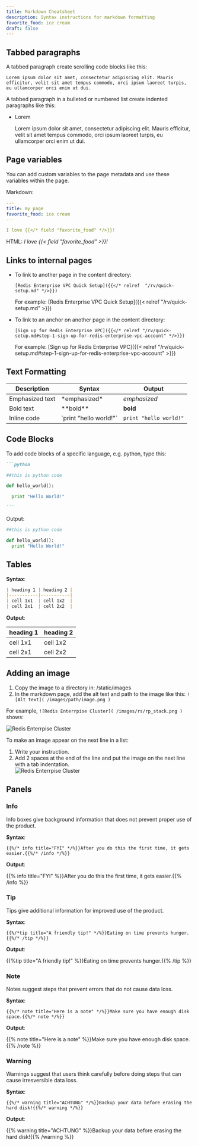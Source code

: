 ```yaml
---
title: Markdown Cheatsheet
description: Syntax instructions for markdown formatting
favorite_food: ice cream
draft: false
---
```

## Tabbed paragraphs

A tabbed paragraph create scrolling code blocks like this:

    Lorem ipsum dolor sit amet, consectetur adipiscing elit. Mauris efficitur, velit sit amet tempus commodo, orci ipsum laoreet turpis, eu ullamcorper orci enim ut dui.

A tabbed paragraph in a bulleted or numbered list create indented paragraphs like this:

* Lorem

    Lorem ipsum dolor sit amet, consectetur adipiscing elit. Mauris efficitur, velit sit amet tempus commodo, orci ipsum laoreet turpis, eu ullamcorper orci enim ut dui.

## Page variables

You can add custom variables to the page metadata and use these variables within the page.

Markdown:
```yaml
---
title: my page
favorite_food: ice cream
---

I love {{</* field "favorite_food" */>}}!
```

HTML: *I love {{< field "favorite_food" >}}!*

## Links to internal pages

* To link to another page in the content directory:

    `[Redis Enterprise VPC Quick Setup]({{</* relref  "/rv/quick-setup.md" */>}})`

    For example: [Redis Enterprise VPC Quick Setup]({{< relref  "/rv/quick-setup.md" >}})

* To link to an anchor on another page in the content directory:

    `[Sign up for Redis Enterprise VPC]({{</* relref "/rv/quick-setup.md#step-1-sign-up-for-redis-enterprise-vpc-account" */>}})`

    For example: [Sign up for Redis Enterprise VPC]({{< relref "/rv/quick-setup.md#step-1-sign-up-for-redis-enterprise-vpc-account" >}})

## Text Formatting

| **Description** | **Syntax** | **Output** |
|-------------|----------------|-------------
| Emphasized text | \*emphasized\* | *emphasized* |
| Bold text | \*\*bold\*\* | **bold** |
| Inline code | \`print "hello world!"\` | `print "hello world!"` |

## Code Blocks

To add code blocks of a specific language, e.g. python, type this:

~~~md
```python

##this is python code

def hello_world():

  print "Hello World!"

```
~~~

Output:

```python
##this is python code

def hello_world():
  print "Hello World!"
```

## Tables

**Syntax**:

```md
| heading 1 | heading 2 |
|-----------|-----------|
| cell 1x1  | cell 1x2  |
| cell 2x1  | cell 2x2  |
```

**Output**:

| heading 1 | heading 2 |
|-----------|-----------|
| cell 1x1  | cell 1x2  |
| cell 2x1  | cell 2x2  |

## Adding an image

1. Copy the image to a directory in: /static/images
1. In the markdown page, add the alt text and path to the image like this:
`![Alt text]( /images/path/image.png )
`

For example, `![Redis Enterrpise Cluster]( /images/rs/rp_stack.png )` shows:

![Redis Enterrpise Cluster]( /images/rs/rp_stack.png )

To make an image appear on the next line in a list:

1. Write your instruction.
1. Add 2 spaces at the end of the line and put the image on the next line with a tab indentation.  
    ![Redis Enterrpise Cluster]( /images/rs/rp_stack.png )

## Panels

### Info

Info boxes give background information that does not prevent proper use of the product.

**Syntax**:

` {{%/* info title="FYI" */%}}After you do this the first time, it gets easier.{{%/* /info */%}} `

**Output**:

{{% info title="FYI" %}}After you do this the first time, it gets easier.{{% /info %}}

### Tip

Tips give additional information for improved use of the product.

**Syntax**:

` {{%/*tip title="A friendly tip!" */%}}Eating on time prevents hunger.{{%/* /tip */%}} `

**Output**:

{{%tip title="A friendly tip!" %}}Eating on time prevents hunger.{{% /tip %}}

### Note

Notes suggest steps that prevent errors that do not cause data loss.

**Syntax**:

` {{%/* note title="Here is a note" */%}}Make sure you have enough disk space.{{%/* note */%}} `

**Output**:

{{% note title="Here is a note" %}}Make sure you have enough disk space.{{% /note %}}

### Warning

Warnings suggest that users think carefully before doing steps that can cause irresversible data loss.

**Syntax**:

` {{%/* warning title="ACHTUNG" */%}}Backup your data before erasing the hard disk!{{%/* warning */%}} `

**Output**:

{{% warning title="ACHTUNG" %}}Backup your data before erasing the hard disk!{{% /warning %}}
